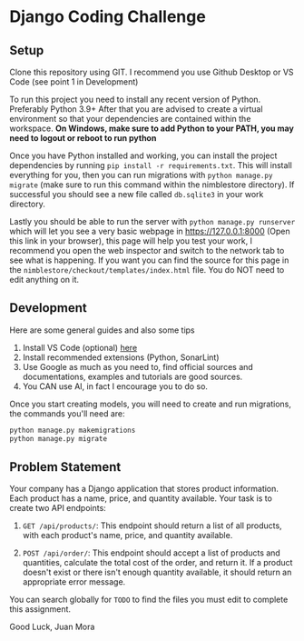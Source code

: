 # Django Coding Challenge

## Setup

Clone this repository using GIT. I recommend you use Github Desktop or VS Code (see point 1 in Development)

To run this project you need to install any recent version of Python. Preferably Python 3.9+ After that you are advised to create a virtual environment so that your dependencies are contained within the workspace. **On Windows, make sure to add Python to your PATH, you may need to logout or reboot to run python** 

Once you have Python installed and working, you can install the project dependencies by running `pip install -r requirements.txt`. This will install everything for you, then you can run migrations with `python manage.py migrate` (make sure to run this command within the nimblestore directory). If successful you should see a new file called `db.sqlite3` in your work directory.

Lastly you should be able to run the server with `python manage.py runserver` which will let you see a very basic webpage in https://127.0.0.1:8000 (Open this link in your browser), this page will help you test your work, I recommend you open the web inspector and switch to the network tab to see what is happening. If you want you can find the source for this page in the `nimblestore/checkout/templates/index.html` file. You do NOT need to edit anything on it.

## Development 

Here are some general guides and also some tips

1. Install VS Code (optional) [here](https://code.visualstudio.com/)
2. Install recommended extensions (Python, SonarLint)
3. Use Google as much as you need to, find official sources and documentations, examples and tutorials are good sources.
3. You CAN use AI, in fact I encourage you to do so.

Once you start creating models, you will need to create and run migrations, the commands you'll need are:

```bash
python manage.py makemigrations
python manage.py migrate
```

## Problem Statement

Your company has a Django application that stores product information. Each product has a name, price, and quantity available. Your task is to create two API endpoints:

1. `GET /api/products/`: This endpoint should return a list of all products, with each product's name, price, and quantity available.

2. `POST /api/order/`: This endpoint should accept a list of products and quantities, calculate the total cost of the order, and return it. If a product doesn't exist or there isn't enough quantity available, it should return an appropriate error message.

You can search globally for `TODO` to find the files you must edit to complete this assignment. 

Good Luck,
Juan Mora

